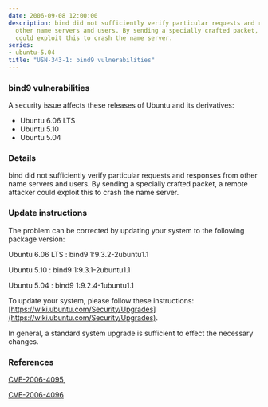 ```yaml
---
date: 2006-09-08 12:00:00
description: bind did not sufficiently verify particular requests and responses from
  other name servers and users. By sending a specially crafted packet, a remote attacker
  could exploit this to crash the name server.
series:
- ubuntu-5.04
title: "USN-343-1: bind9 vulnerabilities"
---
```


### bind9 vulnerabilities

A security issue affects these releases of Ubuntu and its derivatives:

* Ubuntu 6.06 LTS
* Ubuntu 5.10
* Ubuntu 5.04

### Details

bind did not sufficiently verify particular requests and responses from other name servers and users. By sending a specially crafted packet, a remote attacker could exploit this to crash the name server.

### Update instructions

The problem can be corrected by updating your system to the following package version:

Ubuntu 6.06 LTS
 : bind9 <span>1:9.3.2-2ubuntu1.1</span>

Ubuntu 5.10
 : bind9 <span>1:9.3.1-2ubuntu1.1</span>

Ubuntu 5.04
 : bind9 <span>1:9.2.4-1ubuntu1.1</span>

To update your system, please follow these instructions: [https://wiki.ubuntu.com/Security/Upgrades](https://wiki.ubuntu.com/Security/Upgrades).

In general, a standard system upgrade is sufficient to effect the necessary changes.

### References

 [CVE-2006-4095](http://people.ubuntu.com/~ubuntu-security/cve/CVE-2006-4095), 

 [CVE-2006-4096](http://people.ubuntu.com/~ubuntu-security/cve/CVE-2006-4096)
